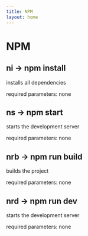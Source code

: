 ```yaml
---
title: NPM
layout: home
---
```


# NPM

## ni -> npm install

installs all dependencies

required parameters: none

## ns -> npm start

starts the development server

required parameters: none

## nrb -> npm run build

builds the project

required parameters: none

## nrd -> npm run dev

starts the development server

required parameters: none

